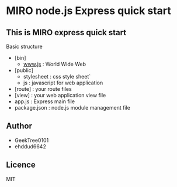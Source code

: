# MIRO node.js Express quick start
This is MIRO express quick start
----------------------------
Basic structure
- [bin]
    - www.js : World Wide Web 
- [public]
    - stylesheet : css style sheet`
    - js : javascript for web application
- [route] : your route files
- [view] : your web application view file
- app.js : Express main file
- package.json : node.js module management file

Author
-----------
- GeekTree0101
- ehddud6642

Licence
-------
MIT